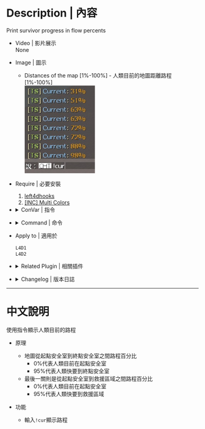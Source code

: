 # Description | 內容
Print survivor progress in flow percents

* Video | 影片展示
<br/>None

* Image | 圖示
	* Distances of the map [1%-100%] - 人類目前的地圖距離路程 [1%-100%]
	<br/>![l4d_current_survivor_progress_1](image/l4d_current_survivor_progress_1.jpg)

* Require | 必要安裝
	1. [left4dhooks](https://forums.alliedmods.net/showthread.php?t=321696)
	2. [[INC] Multi Colors](https://github.com/fbef0102/L4D1_2-Plugins/releases/tag/Multi-Colors)

* <details><summary>ConVar | 指令</summary>

	None
</details>

* <details><summary>Command | 命令</summary>

	* **Print survivor progress in flow percents only you can see**
		```php
		sm_cur
		sm_current
		```
</details>

* Apply to | 適用於
	```
	L4D1
	L4D2
	```

* <details><summary>Related Plugin | 相關插件</summary>

	1. [versusbosses_ifier](https://github.com/fbef0102/Game-Private_Plugin/tree/main/Plugin_%E6%8F%92%E4%BB%B6/Versus_%E5%B0%8D%E6%8A%97%E6%A8%A1%E5%BC%8F/versusbosses_ifier): Sets a tank and witch spawn point on every map in versus + Makes Versus Boss Spawns obey cvars
		> 對抗模式下每一張地圖挑選隨機路程生成一隻Tank與一個Witch
	2. [coopbosses_ifier](https://github.com/fbef0102/Game-Private_Plugin/tree/main/Plugin_%E6%8F%92%E4%BB%B6/Versus_%E5%B0%8D%E6%8A%97%E6%A8%A1%E5%BC%8F/versusbosses_ifier): Sets a tank and witch spawn point on every map in coop mode
		> 戰役模式下每一張地圖挑選隨機路程生成一隻Tank與一個Witch
</details>

* <details><summary>Changelog | 版本日誌</summary>

	* v2.4
        * Remake Code
        * Support all game mode

	* v2.0.2
		* [From SirPlease/L4D2-Competitive-Rework](https://github.com/SirPlease/L4D2-Competitive-Rework/blob/master/addons/sourcemod/scripting/current.sp)
</details>

- - - -
# 中文說明
使用指令顯示人類目前的路程

* 原理
	* 地圖從起點安全室到終點安全室之間路程百分比
		* 0%代表人類目前在起點安全室
		* 95%代表人類快要到終點安全室
	* 最後一關則是從起點安全室到救援區域之間路程百分比
		* 0%代表人類目前在起點安全室
		* 95%代表人類快要到救援區域

* 功能
    * 輸入```!cur```顯示路程